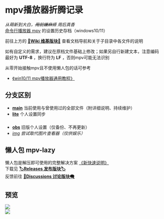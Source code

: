 # mpv播放器折腾记录

_从萌新到大白，<s>用前嫌麻烦</s> 用后真香_  
[命令行播放器 mpv](https://github.com/mpv-player/mpv) 的设置历史存档（windows10/11）

前往上方的 [**📖Wiki 维基版块📖**](../../wiki) 查看文档导航和关于子目录中各文件的说明

如有自定义的需求，建议在原档文件基础上修改；如果另自行新建文本，注意编码最好为 **UTF-8** ，换行符为 **LF** ，否则mpv可能无法识别  

从零开始接触mpv且不使用懒人包的话可参考
- [《win10/11 mpv播放器通用教程》](https://hooke007.github.io/unofficial/mpv_start.html)  

## 分支区别

- [**main**](https://github.com/hooke007/MPV_lazy/tree/main) 当前使用与曾使用过的全部文件（附详细说明、持续维护）
- [**lite**](https://github.com/hooke007/MPV_lazy/tree/lite) 个人设置同步

###

- [**obs**](https://github.com/hooke007/MPV_lazy/tree/obs) 旧版个人设置（仅备份、不再更新）
- _[img](https://github.com/hooke007/MPV_lazy/tree/img) 尝试取代图片查看器（仅供娱乐）_

## 懒人包 mpv-lazy

懒人包是解压即可使用的完整解决方案 [《新快速说明》](https://github.com/hooke007/MPV_lazy/discussions/194)  
下载见 [**🏷Releases 发布版块🏷**](../../releases)  
反馈前往 [**💬Discussions 讨论版块🗨️**](../../discussions)

## 预览

![](https://github.com/hooke007/MPV_lazy/blob/lite/Temp/mpv-lazy-lite.png)  
![](https://github.com/hooke007/MPV_lazy/blob/obs/Temp/IMG/index-%E6%96%B0%E7%95%8C%E9%9D%A2%E4%B8%8E%E4%B8%8A%E4%B8%8B%E6%96%87%E8%8F%9C%E5%8D%95.webp)
